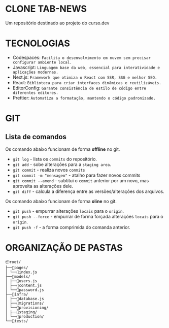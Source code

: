 # CLONE TAB-NEWS

Um repositório destinado ao projeto do curso.dev

# TECNOLOGIAS

- Codespaces: `Facilita o desenvolvimento em nuvem sem precisar configurar ambiente local.`
- Javascript: `Linguagem base da web, essencial para interatividade e aplicações modernas.`
- Next.js: `Framework que otimiza o React com SSR, SSG e melhor SEO.`
- React: `Biblioteca para criar interfaces dinâmicas e reutilizáveis.`
- EditorConfig: `Garante consistência de estilo de código entre diferentes editores.`
- Prettier: `Automatiza a formatação, mantendo o código padronizado.`

# GIT

## Lista de comandos

Os comando abaixo funcionam de forma **offline** no git.

- `git log` - lista os `commits` do repositório.
- `git add` - sobe alterações para a `staging area`.
- `git commit` - realiza novos `commits`
- `git commit -m "mensagem"` - atalho para fazer novos commits
- `git commit --amend` - subtitui o `commit` anterior por um novo, mas aproveita as alterações dele.
- `git diff` - calcula a diferença entre as versões/alterações dos arquivos.

Os comando abaixo funcionam de forma **oline** no git.

- `git push` - empurrar alterações `locais` para o `origin`.
- `git push --force` - empurrar de forma forçada alterações `locais` para o `origin`.
- `git push -f` - a forma comprimida do comanda anterior.

# ORGANIZAÇÃO DE PASTAS

```
📦root/
├──📂pages/
│ └──📄index.js
├──📂models/
│ ├──📄users.js
│ ├──📄content.js
│ └──📄password.js
├──📂infra/
│ ├──📄database.js
│ ├──📂migrations/
│ └──📂provisioning/
│ ├──📂staging/
│ └──📂production/
└──📂tests/

```
